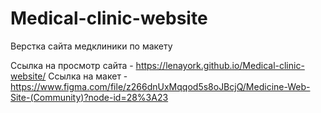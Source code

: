 # Medical-clinic-website
Верстка сайта медклиники по макету

Ссылка на просмотр сайта - https://lenayork.github.io/Medical-clinic-website/
Ссылка на макет - https://www.figma.com/file/z266dnUxMqqod5s8oJBcjQ/Medicine-Web-Site-(Community)?node-id=28%3A23

